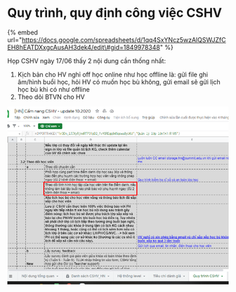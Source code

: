 # Quy trình, quy định công việc CSHV

{% embed url="https://docs.google.com/spreadsheets/d/1qq4SxYNcz5wzAlQSWJZfCEH8hEATDXxgcAusAH3dek4/edit\#gid=1849978348" %}

Họp CSHV ngày 17/06 thấy 2 nội dung cần thống nhất:

1. Kịch bản cho HV nghỉ off học online như học offline là: gửi file ghi âm/hình buổi học, hỏi HV có muốn học bù không, gửi email sẽ gửi lịch học bù khi có như offline
2. Theo dõi BTVN cho HV 

![](../.gitbook/assets/3%20%2814%29.png)

